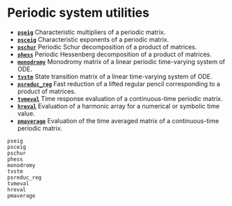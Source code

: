 # Periodic system utilities

* **[`pseig`](@ref)**   Characteristic multipliers of a periodic matrix.
* **[`psceig`](@ref)**   Characteristic exponents of a periodic matrix.
* **[`pschur`](@ref)**  Periodic Schur decomposition of a product of matrices.
* **[`phess`](@ref)**  Periodic Hessenberg decomposition of a product of matrices.
* **[`monodromy`](@ref)**  Monodromy matrix of a linear periodic time-varying system of ODE.
* **[`tvstm`](@ref)**  State transition matrix of a linear time-varying system of ODE.
* **[`psreduc_reg`](@ref)**  Fast reduction of a lifted regular pencil corresponding to a product of matrices. 
* **[`tvmeval`](@ref)**  Time response evaluation of a continuous-time periodic matrix. 
* **[`hreval`](@ref)**  Evaluation of a harmonic array for a numerical or symbolic time value. 
* **[`pmaverage`](@ref)**  Evaluation of the time averaged matrix of a continuous-time periodic matrix. 


```@docs
pseig
psceig
pschur
phess
monodromy
tvstm
psreduc_reg
tvmeval
hreval
pmaverage
```
